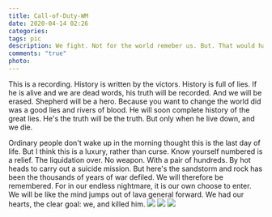 ```yaml
---
title: Call-of-Duty-WM
date: 2020-04-14 02:26
categories: 
tags: pic
description: We fight. Not for the world remeber us. But. That would have a world let people to remeber.	——Captain Price
comments: "true"
photo: 
---
```

This is a recording. History is written by the victors. History is full of lies. If he is alive and we are dead words, his truth will be recorded. And we will be erased. Shepherd will be a hero. Because you want to change the world did was a good lies and rivers of blood. He will soon complete history of the great lies. He's the truth will be the truth. But only when he live down, and we die.

Ordinary people don't wake up in the morning thought this is the last day of life. But I think this is a luxury, rather than curse. Know yourself numbered is a relief. The liquidation over. No weapon. With a pair of hundreds. By hot heads to carry out a suicide mission. But here's the sandstorm and rock has been the thousands of years of war defiled. We will therefore be remembered. For in our endless nightmare, it is our own choose to enter. We will be like the mind jumps out of lava general forward. We had our hearts, the clear goal: we, and killed him.
![](https://hbimg.huabanimg.com/5e4b81f8c664a0337c2cfe92a81b7c45a9ffb0d511c763-5iK6eY)
![](https://hbimg.huabanimg.com/690a32f5e4bfdb8519f492d75337c6c906bd89e68b55-7Qny0d)
![](https://hbimg.huabanimg.com/0120d89998f2bb698bcd133d556df865431d7b667ed6-cuLmJg)
